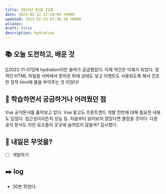 ```yaml
---
title: 2023년 02월 22일
date: 2023-02-22 22:10:09 +0900
updated: 2023-02-23 07:36:18 +0900
aliases:
draft: false
description: hydration
---
```


## 📚 오늘 도전하고, 배운 것

[[2022-11-07]]에 hydration이란 용어가 궁금했었다. 이제 약간은 이해가 되었다.
정적인 HTML 파일을 서버에서 받아온 뒤에 상태도 넣고 이벤트도 사용되도록 해서 건조한 정적 html에 물을 부어주는 것 이었다!

## 🤔 학습하면서 궁금하거나 어려웠던 점

Vue 공식문서를 훑어보고 있다. Vue 말고도 프론트엔드 개발 전반에 대해 필요한 내용도 있었다. 접근성이라든지 성능 등. 처음부터 읽어보지 않았다면 몰랐을 것이다. 다른 공식 문서도 이런 요소들이 곳곳에 숨어있지 않을까? 감사했다.

## 🌅 내일은 무엇을?

- [ ] 개발하기

## ✒️ log

- 30분 뛰었다.
